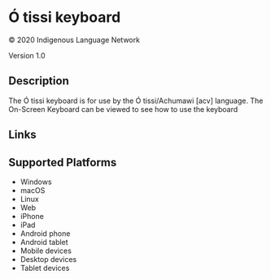 Ó tissi keyboard
==============

© 2020 Indigenous Language Network

Version 1.0

Description
-----------

The Ó tissi keyboard is for use by the Ó tissi/Achumawi [acv] language. The On-Screen Keyboard can be viewed to see how to use the keyboard

Links
-----

Supported Platforms
-------------------
 * Windows
 * macOS
 * Linux
 * Web
 * iPhone
 * iPad
 * Android phone
 * Android tablet
 * Mobile devices
 * Desktop devices
 * Tablet devices

